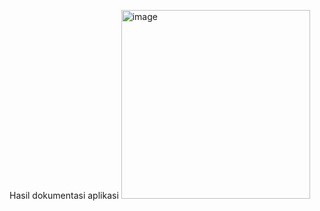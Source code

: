 Hasil dokumentasi aplikasi
<img width="302" alt="image" src="https://github.com/aaliyahfarah/PPB-Tugas-4/assets/73101444/95b84a1a-0c10-4847-bfea-e4f8b809bc2c">
